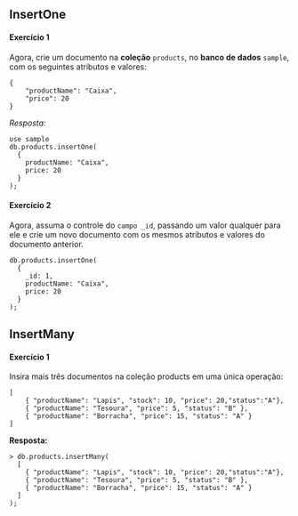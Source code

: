 ## InsertOne
#### Exercício 1
Agora, crie um documento na **coleção** `products`, no **banco de dados** `sample`, com os seguintes atributos e valores:

```
{
    "productName": "Caixa",
    "price": 20
}
```

**Resposta*:*

```
use sample
db.products.insertOne(
  {
    productName: "Caixa",
    price: 20
  }
);
```

#### Exercício 2
Agora, assuma o controle do `campo _id`, passando um valor qualquer para ele e crie um novo documento com os mesmos atributos e valores do documento anterior.

```
db.products.insertOne(
  {
    _id: 1,
    productName: "Caixa",
    price: 20
  }
);
```

## InsertMany
#### Exercício 1
Insira mais três documentos na coleção products em uma única operação:

```
[
    { "productName": "Lapis", "stock": 10, "price": 20,"status":"A"},
    { "productName": "Tesoura", "price": 5, "status": "B" },
    { "productName": "Borracha", "price": 15, "status": "A" }
]
```

**Resposta:**

```
> db.products.insertMany(
  [
    { "productName": "Lapis", "stock": 10, "price": 20,"status":"A"},
    { "productName": "Tesoura", "price": 5, "status": "B" },
    { "productName": "Borracha", "price": 15, "status": "A" }
  ]
);
```
